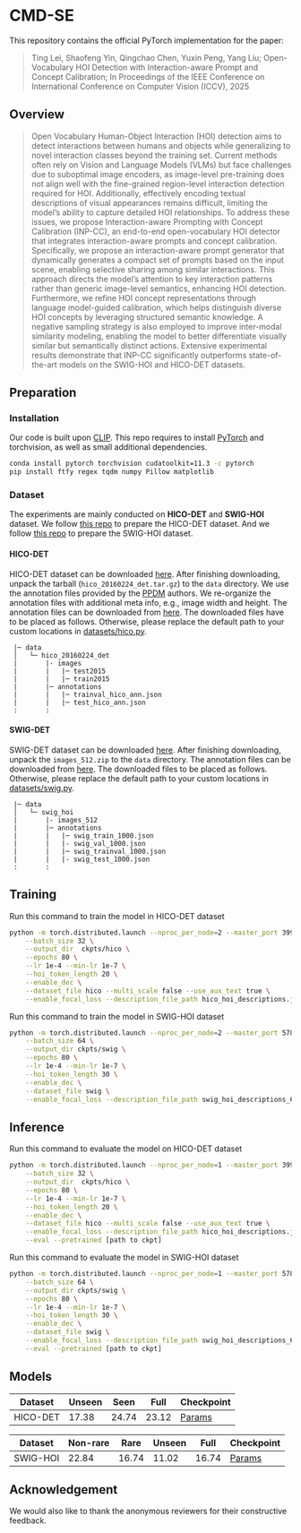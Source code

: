 # CMD-SE


This repository contains the official PyTorch implementation for the paper: 

> Ting Lei, Shaofeng Yin, Qingchao Chen, Yuxin Peng, Yang Liu; Open-Vocabulary HOI Detection with Interaction-aware Prompt and Concept Calibration; In Proceedings of the IEEE Conference on International Conference on Computer Vision (ICCV), 2025 


## Overview

> Open Vocabulary Human-Object Interaction (HOI) detection aims to detect interactions between humans and objects while generalizing to novel interaction classes beyond the training set. Current methods often rely on Vision and Language Models (VLMs) but face challenges due to suboptimal image encoders, as image-level pre-training does not align well with the fine-grained region-level interaction detection required for HOI. Additionally, effectively encoding textual descriptions of visual appearances remains difficult, limiting the model’s ability to capture detailed HOI relationships. To address these issues, we propose Interaction-aware Prompting with Concept Calibration (INP-CC), an end-to-end open-vocabulary HOI detector that integrates interaction-aware prompts and concept calibration. Specifically, we propose an interaction-aware prompt generator that dynamically generates a compact set of prompts based on the input scene, enabling selective sharing among similar interactions. This approach directs the model’s attention to key interaction patterns rather than generic image-level semantics, enhancing HOI detection. Furthermore, we refine HOI concept representations through language model-guided calibration, which helps distinguish diverse HOI concepts by leveraging structured semantic knowledge. A negative sampling strategy is also employed to improve inter-modal similarity modeling, enabling the model to better differentiate visually similar but semantically distinct actions. Extensive experimental results demonstrate that INP-CC significantly outperforms state-of-the-art models on the SWIG-HOI and HICO-DET datasets.

## Preparation

### Installation

Our code is built upon [CLIP](https://github.com/openai/CLIP). This repo requires to install [PyTorch](https://pytorch.org/get-started/locally/) and torchvision, as well as small additional dependencies.

```bash
conda install pytorch torchvision cudatoolkit=11.3 -c pytorch
pip install ftfy regex tqdm numpy Pillow matplotlib
```

### Dataset

The experiments are mainly conducted on **HICO-DET** and **SWIG-HOI** dataset. We follow [this repo](https://github.com/YueLiao/PPDM) to prepare the HICO-DET dataset. And we follow [this repo](https://github.com/scwangdyd/large_vocabulary_hoi_detection) to prepare the SWIG-HOI dataset.

#### HICO-DET

HICO-DET dataset can be downloaded [here](https://drive.google.com/open?id=1QZcJmGVlF9f4h-XLWe9Gkmnmj2z1gSnk). After finishing downloading, unpack the tarball (`hico_20160224_det.tar.gz`) to the `data` directory. We use the annotation files provided by the [PPDM](https://github.com/YueLiao/PPDM) authors. We re-organize the annotation files with additional meta info, e.g., image width and height. The annotation files can be downloaded from [here](https://drive.google.com/open?id=1lqmevkw8fjDuTqsOOgzg07Kf6lXhK2rg). The downloaded files have to be placed as follows. Otherwise, please replace the default path to your custom locations in [datasets/hico.py](./datasets/hico.py).

``` plain
 |─ data
 │   └─ hico_20160224_det
 |       |- images
 |       |   |─ test2015
 |       |   |─ train2015
 |       |─ annotations
 |       |   |─ trainval_hico_ann.json
 |       |   |─ test_hico_ann.json
 :       :
```

#### SWIG-DET

SWIG-DET dataset can be downloaded [here](https://swig-data-weights.s3.us-east-2.amazonaws.com/images_512.zip). After finishing downloading, unpack the `images_512.zip` to the `data` directory. The annotation files can be downloaded from [here](https://drive.google.com/open?id=1GxNP99J0KP6Pwfekij_M1Z0moHziX8QN). The downloaded files to be placed as follows. Otherwise, please replace the default path to your custom locations in [datasets/swig.py](./datasets/swig.py).

``` plain
 |─ data
 │   └─ swig_hoi
 |       |- images_512
 |       |─ annotations
 |       |   |─ swig_train_1000.json
 |       |   |- swig_val_1000.json
 |       |   |─ swig_trainval_1000.json
 |       |   |- swig_test_1000.json
 :       :
```

## Training

Run this command to train the model in HICO-DET dataset

``` bash
python -m torch.distributed.launch --nproc_per_node=2 --master_port 3996 --use_env main.py \
    --batch_size 32 \
    --output_dir  ckpts/hico \
    --epochs 80 \
    --lr 1e-4 --min-lr 1e-7 \
    --hoi_token_length 20 \
    --enable_dec \
    --dataset_file hico --multi_scale false --use_aux_text true \
    --enable_focal_loss --description_file_path hico_hoi_descriptions.json --VPT_length 4 --img_scene_num 8 --instruction_embedding_file InstructEmbed/1108/hico_embeddings_1108.pkl
```

Run this command to train the model in SWIG-HOI dataset

``` bash
python -m torch.distributed.launch --nproc_per_node=2 --master_port 5786 --use_env main.py \
    --batch_size 64 \
    --output_dir ckpts/swig \
    --epochs 80 \
    --lr 1e-4 --min-lr 1e-7 \
    --hoi_token_length 30 \
    --enable_dec \
    --dataset_file swig \
    --enable_focal_loss --description_file_path swig_hoi_descriptions_6bodyparts.json --VPT_length 4 --img_scene_num 128 --additional_hoi_num 10 --add_hoi_strategy hard --cluster_assignmen_file InstructEmbed/1108/swig_cluster_assignment_64.npy --use_aux_text true --instruction_embedding_file InstructEmbed/1108/swig_embeddings_1108.pkl
```

## Inference

Run this command to evaluate the model on HICO-DET dataset
``` bash
python -m torch.distributed.launch --nproc_per_node=1 --master_port 3996 --use_env main.py \
    --batch_size 32 \
    --output_dir  ckpts/hico \
    --epochs 80 \
    --lr 1e-4 --min-lr 1e-7 \
    --hoi_token_length 20 \
    --enable_dec \
    --dataset_file hico --multi_scale false --use_aux_text true \
    --enable_focal_loss --description_file_path hico_hoi_descriptions.json --VPT_length 4 --img_scene_num 8 --instruction_embedding_file InstructEmbed/1108/hico_embeddings_1108.pkl \
    --eval --pretrained [path to ckpt]
```

Run this command to evaluate the model in SWIG-HOI dataset

``` bash
python -m torch.distributed.launch --nproc_per_node=1 --master_port 5786 --use_env main.py \
    --batch_size 64 \
    --output_dir ckpts/swig \
    --epochs 80 \
    --lr 1e-4 --min-lr 1e-7 \
    --hoi_token_length 30 \
    --enable_dec \
    --dataset_file swig \
    --enable_focal_loss --description_file_path swig_hoi_descriptions_6bodyparts.json --VPT_length 4 --img_scene_num 128 --additional_hoi_num 10 --add_hoi_strategy hard --cluster_assignmen_file InstructEmbed/1108/swig_cluster_assignment_64.npy --use_aux_text true --instruction_embedding_file InstructEmbed/1108/swig_embeddings_1108.pkl \
    --eval --pretrained [path to ckpt]
```

## Models

| Dataset  | Unseen | Seen  | Full  | Checkpoint |
|----------|--------|-------|-------|------------|
| HICO-DET | 17.38  | 24.74 | 23.12 | [Params](https://disk.pku.edu.cn/link/AADA08FCAA771B4FABB78B674BBC77C287)     |



| Dataset  | Non-rare | Rare  | Unseen | Full  | Checkpoint |
|----------|----------|-------|--------|-------|------------|
| SWIG-HOI | 22.84    | 16.74 | 11.02  | 16.74 | [Params](https://disk.pku.edu.cn/link/AA03E10E19BC1B4A0CAE1CF1CE78FAC09E)  |



## Acknowledgement
We would also like to thank the anonymous reviewers for their constructive feedback.


